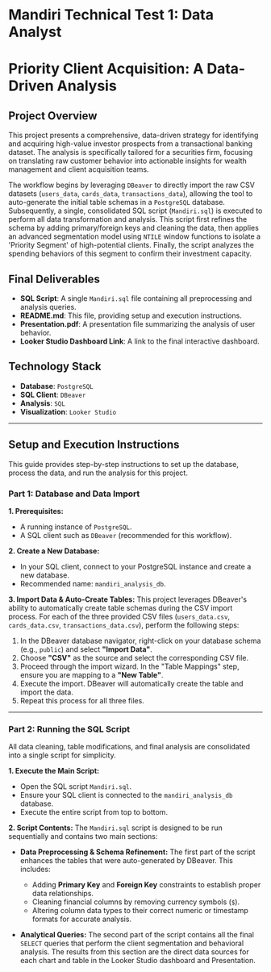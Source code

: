 # Mandiri Technical Test 1: Data Analyst
# Priority Client Acquisition: A Data-Driven Analysis

## Project Overview

This project presents a comprehensive, data-driven strategy for identifying and acquiring high-value investor prospects from a transactional banking dataset. The analysis is specifically tailored for a securities firm, focusing on translating raw customer behavior into actionable insights for wealth management and client acquisition teams.

The workflow begins by leveraging `DBeaver` to directly import the raw CSV datasets (`users_data`, `cards_data`, `transactions_data`), allowing the tool to auto-generate the initial table schemas in a `PostgreSQL` database. Subsequently, a single, consolidated SQL script (`Mandiri.sql`) is executed to perform all data transformation and analysis. This script first refines the schema by adding primary/foreign keys and cleaning the data, then applies an advanced segmentation model using `NTILE` window functions to isolate a 'Priority Segment' of high-potential clients. Finally, the script analyzes the spending behaviors of this segment to confirm their investment capacity.

## Final Deliverables

* **SQL Script**: A single `Mandiri.sql` file containing all preprocessing and analysis queries.
* **README.md**: This file, providing setup and execution instructions.
* **Presentation.pdf**: A presentation file summarizing the analysis of user behavior.
* **Looker Studio Dashboard Link**: A link to the final interactive dashboard.

## Technology Stack

* **Database**: `PostgreSQL`
* **SQL Client**: `DBeaver`
* **Analysis**: `SQL`
* **Visualization**: `Looker Studio`

---

## Setup and Execution Instructions

This guide provides step-by-step instructions to set up the database, process the data, and run the analysis for this project.

### Part 1: Database and Data Import

**1. Prerequisites:**
* A running instance of `PostgreSQL`.
* A SQL client such as `DBeaver` (recommended for this workflow).

**2. Create a New Database:**
* In your SQL client, connect to your PostgreSQL instance and create a new database.
* Recommended name: `mandiri_analysis_db`.

**3. Import Data & Auto-Create Tables:**
This project leverages DBeaver's ability to automatically create table schemas during the CSV import process. For each of the three provided CSV files (`users_data.csv`, `cards_data.csv`, `transactions_data.csv`), perform the following steps:

1.  In the DBeaver database navigator, right-click on your database schema (e.g., `public`) and select **"Import Data"**.
2.  Choose **"CSV"** as the source and select the corresponding CSV file.
3.  Proceed through the import wizard. In the "Table Mappings" step, ensure you are mapping to a **"New Table"**.
4.  Execute the import. DBeaver will automatically create the table and import the data.
5.  Repeat this process for all three files.

---

### Part 2: Running the SQL Script

All data cleaning, table modifications, and final analysis are consolidated into a single script for simplicity.

**1. Execute the Main Script:**
* Open the SQL script `Mandiri.sql`.
* Ensure your SQL client is connected to the `mandiri_analysis_db` database.
* Execute the entire script from top to bottom.

**2. Script Contents:**
The `Mandiri.sql` script is designed to be run sequentially and contains two main sections:

* **Data Preprocessing & Schema Refinement:** The first part of the script enhances the tables that were auto-generated by DBeaver. This includes:
    * Adding **Primary Key** and **Foreign Key** constraints to establish proper data relationships.
    * Cleaning financial columns by removing currency symbols (`$`).
    * Altering column data types to their correct numeric or timestamp formats for accurate analysis.

* **Analytical Queries:** The second part of the script contains all the final `SELECT` queries that perform the client segmentation and behavioral analysis. The results from this section are the direct data sources for each chart and table in the Looker Studio dashboard and Presentation.
